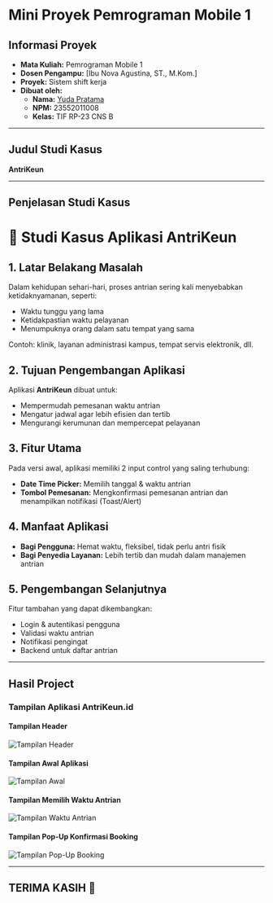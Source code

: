 # Mini Proyek Pemrograman Mobile 1

## Informasi Proyek

- **Mata Kuliah:** Pemrograman Mobile 1  
- **Dosen Pengampu:** [Ibu Nova Agustina, ST., M.Kom.]  
- **Proyek:** Sistem shift kerja   
- **Dibuat oleh:**  
  - **Nama:** [Yuda Pratama](https://github.com/yuda1213/Tugas-Pemerograman-Mobile)  
  - **NPM:** 23552011008  
  - **Kelas:** TIF RP-23 CNS B  

---

## Judul Studi Kasus

**AntriKeun**  

---

## Penjelasan Studi Kasus

<h1>📌 Studi Kasus Aplikasi AntriKeun</h1>

  <div class="section">
    <h2>1. Latar Belakang Masalah</h2>
    <p>
      Dalam kehidupan sehari-hari, proses antrian sering kali menyebabkan ketidaknyamanan, seperti:
    </p>
    <ul>
      <li>Waktu tunggu yang lama</li>
      <li>Ketidakpastian waktu pelayanan</li>
      <li>Menumpuknya orang dalam satu tempat yang sama</li>
    </ul>
    <p>Contoh: klinik, layanan administrasi kampus, tempat servis elektronik, dll.</p>
  </div>

  <div class="section">
    <h2>2. Tujuan Pengembangan Aplikasi</h2>
    <p>Aplikasi <strong>AntriKeun</strong> dibuat untuk:</p>
    <ul>
      <li>Mempermudah pemesanan waktu antrian</li>
      <li>Mengatur jadwal agar lebih efisien dan tertib</li>
      <li>Mengurangi kerumunan dan mempercepat pelayanan</li>
    </ul>
  </div>

  <div class="section">
    <h2>3. Fitur Utama</h2>
    <p>Pada versi awal, aplikasi memiliki 2 input control yang saling terhubung:</p>
    <ul>
      <li><strong>Date Time Picker:</strong> Memilih tanggal & waktu antrian</li>
      <li><strong>Tombol Pemesanan:</strong> Mengkonfirmasi pemesanan antrian dan menampilkan notifikasi (Toast/Alert)</li>
    </ul>
  </div>

  <div class="section">
    <h2>4. Manfaat Aplikasi</h2>
    <ul>
      <li><strong>Bagi Pengguna:</strong> Hemat waktu, fleksibel, tidak perlu antri fisik</li>
      <li><strong>Bagi Penyedia Layanan:</strong> Lebih tertib dan mudah dalam manajemen antrian</li>
    </ul>
  </div>

  <div class="section">
    <h2>5. Pengembangan Selanjutnya</h2>
    <p>Fitur tambahan yang dapat dikembangkan:</p>
    <ul>
      <li>Login & autentikasi pengguna</li>
      <li>Validasi waktu antrian</li>
      <li>Notifikasi pengingat</li>
      <li>Backend untuk daftar antrian</li>
    </ul>
  </div>

---

## Hasil Project

### Tampilan Aplikasi AntriKeun.id

#### Tampilan Header
![Tampilan Header](https://github.com/BayuAjiPrayoga/AntriKeun.id-Mobile-1/blob/main/antrikeun.png)

#### Tampilan Awal Aplikasi
![Tampilan Awal](https://github.com/BayuAjiPrayoga/AntriKeun.id-Mobile-1/blob/main/gambar1.jpg)

#### Tampilan Memilih Waktu Antrian
![Tampilan Waktu Antrian](https://github.com/BayuAjiPrayoga/AntriKeun.id-Mobile-1/blob/main/gambar2.jpg)

#### Tampilan Pop-Up Konfirmasi Booking
![Tampilan Pop-Up Booking](https://github.com/BayuAjiPrayoga/AntriKeun.id-Mobile-1/blob/main/gambar3.jpg)

---

## TERIMA KASIH 🙏
